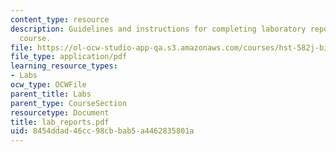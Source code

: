 ```yaml
---
content_type: resource
description: Guidelines and instructions for completing laboratory reports for the
  course.
file: https://ol-ocw-studio-app-qa.s3.amazonaws.com/courses/hst-582j-biomedical-signal-and-image-processing-spring-2007/8454ddad46cc98cbbab5a4462835801a_lab_reports.pdf
file_type: application/pdf
learning_resource_types:
- Labs
ocw_type: OCWFile
parent_title: Labs
parent_type: CourseSection
resourcetype: Document
title: lab_reports.pdf
uid: 8454ddad-46cc-98cb-bab5-a4462835801a
---
```

